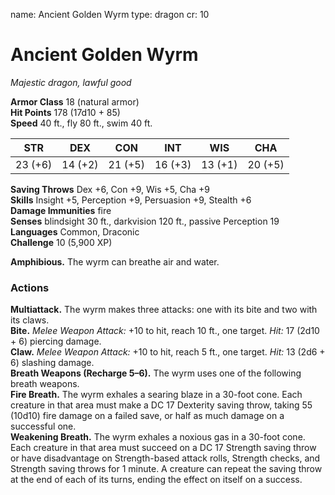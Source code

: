 name: Ancient Golden Wyrm
type: dragon
cr: 10

# Ancient Golden Wyrm 
_Majestic dragon, lawful good_

**Armor Class** 18 (natural armor)    
**Hit Points** 178 (17d10 + 85)    
**Speed** 40 ft., fly 80 ft., swim 40 ft. 

| STR     | DEX     | CON     | INT     | WIS     | CHA     |
|---------|---------|---------|---------|---------|---------|
| 23 (+6) | 14 (+2) | 21 (+5) | 16 (+3) | 13 (+1) | 20 (+5) |

**Saving Throws** Dex +6, Con +9, Wis +5, Cha +9    
**Skills** Insight +5, Perception +9, Persuasion +9, Stealth +6    
**Damage Immunities** fire    
**Senses** blindsight 30 ft., darkvision 120 ft., passive Perception 19    
**Languages** Common, Draconic    
**Challenge** 10 (5,900 XP) 

**Amphibious.** The wyrm can breathe air and water. 

### Actions 
**Multiattack.** The wyrm makes three attacks: one with its bite and two with its claws.    
**Bite.** _Melee Weapon Attack:_ +10 to hit, reach 10 ft., one target. _Hit:_ 17 (2d10 + 6) piercing damage.    
**Claw.** _Melee Weapon Attack:_ +10 to hit, reach 5 ft., one target. _Hit:_ 13 (2d6 + 6) slashing damage.    
**Breath Weapons (Recharge 5–6).** The wyrm uses one of the following breath weapons.    
**Fire Breath.** The wyrm exhales a searing blaze in a 30-foot cone. Each creature in that area must make a DC 17 Dexterity saving throw, taking 55 (10d10) fire damage on a failed save, or half as much damage on a successful one.    
**Weakening Breath.** The wyrm exhales a noxious gas in a 30-foot cone. Each creature in that area must succeed on a DC 17 Strength saving throw or have disadvantage on Strength-based attack rolls, Strength checks, and Strength saving throws for 1 minute. A creature can repeat the saving throw at the end of each of its turns, ending the effect on itself on a success.
